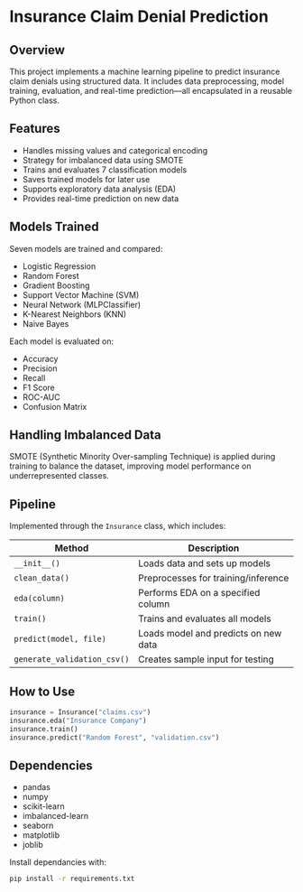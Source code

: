# Insurance Claim Denial Prediction

## Overview

This project implements a machine learning pipeline to predict insurance claim denials using structured data. It includes data preprocessing, model training, evaluation, and real-time prediction—all encapsulated in a reusable Python class.

## Features

- Handles missing values and categorical encoding
- Strategy for imbalanced data using SMOTE
- Trains and evaluates 7 classification models
- Saves trained models for later use
- Supports exploratory data analysis (EDA)
- Provides real-time prediction on new data

## Models Trained

Seven models are trained and compared:

- Logistic Regression  
- Random Forest  
- Gradient Boosting  
- Support Vector Machine (SVM)  
- Neural Network (MLPClassifier)  
- K-Nearest Neighbors (KNN)  
- Naive Bayes  

Each model is evaluated on:
- Accuracy  
- Precision  
- Recall  
- F1 Score  
- ROC-AUC  
- Confusion Matrix  

## Handling Imbalanced Data

SMOTE (Synthetic Minority Over-sampling Technique) is applied during training to balance the dataset, improving model performance on underrepresented classes.

## Pipeline

Implemented through the `Insurance` class, which includes:

| Method                    | Description                             |
|---------------------------|-----------------------------------------|
| `__init__()`              | Loads data and sets up models           |
| `clean_data()`            | Preprocesses for training/inference     |
| `eda(column)`             | Performs EDA on a specified column      |
| `train()`                 | Trains and evaluates all models         |
| `predict(model, file)`    | Loads model and predicts on new data    |
| `generate_validation_csv()` | Creates sample input for testing       |

## How to Use

```python
insurance = Insurance("claims.csv")
insurance.eda("Insurance Company")
insurance.train()
insurance.predict("Random Forest", "validation.csv")
```

## Dependencies

- pandas  
- numpy  
- scikit-learn  
- imbalanced-learn  
- seaborn  
- matplotlib  
- joblib  

Install dependancies with:

```bash
pip install -r requirements.txt
```
